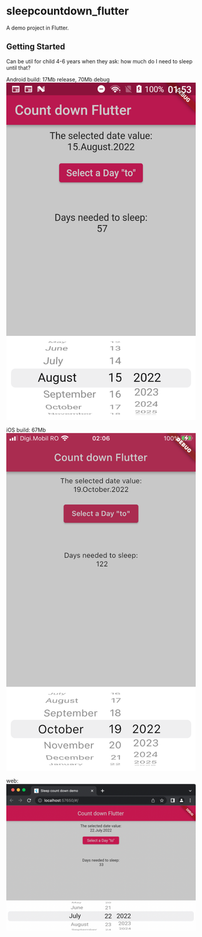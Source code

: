 # sleepcountdown_flutter

A demo project in Flutter.

## Getting Started

Can be util for child 4-6 years when they ask: how much do I need to sleep until that?


Android build: 17Mb release, 70Mb debug
![android screenshot](/screenshots/android_01.png?raw=true "Optional Title")



iOS build: 67Mb
![ios screenshot](/screenshots/ios_01.png?raw=true "Optional Title")



web:
![web screenshot](/screenshots/web_01.png?raw=true "Optional Title")